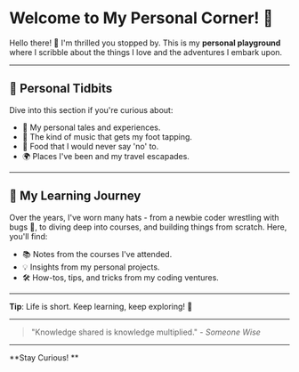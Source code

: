 # Welcome to My Personal Corner! 🚀

Hello there! 👋 I'm thrilled you stopped by. This is my **personal playground** where I scribble about the things I love and the adventures I embark upon.

---

## 🎨 Personal Tidbits

Dive into this section if you're curious about:
- 📜 My personal tales and experiences.
- 🎵 The kind of music that gets my foot tapping.
- 🍝 Food that I would never say 'no' to.
- 🌍 Places I've been and my travel escapades.

<!-- 🔗 [Explore Personal Articles](#) -->

---

## 📘 My Learning Journey

Over the years, I've worn many hats - from a newbie coder wrestling with bugs 🐛, to diving deep into courses, and building things from scratch. Here, you'll find:

- 📚 Notes from the courses I've attended.
- 💡 Insights from my personal projects.
- 🛠 How-tos, tips, and tricks from my coding ventures.

<!-- 🔗 [Dive into My Notes](#) -->

---

**Tip**: Life is short. Keep learning, keep exploring! 🌟

---

> "Knowledge shared is knowledge multiplied." - *Someone Wise*

---

**Stay Curious! **
